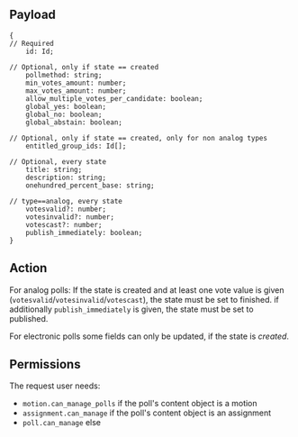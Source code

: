 ## Payload
```
{
// Required
    id: Id;

// Optional, only if state == created
    pollmethod: string;
    min_votes_amount: number;
    max_votes_amount: number;
    allow_multiple_votes_per_candidate: boolean;
    global_yes: boolean;
    global_no: boolean;
    global_abstain: boolean;

// Optional, only if state == created, only for non analog types
    entitled_group_ids: Id[];

// Optional, every state
    title: string;
    description: string;
    onehundred_percent_base: string;

// type==analog, every state
    votesvalid?: number;
    votesinvalid?: number;
    votescast?: number;
    publish_immediately: boolean;
}
```

## Action
For analog polls: If the state is created and at least one vote value is given (`votesvalid`/`votesinvalid`/`votescast`), the state must be set to finished. if additionally `publish_immediately` is given, the state must be set to published.

For electronic polls some fields can only be updated, if the state is *created*.

## Permissions
The request user needs:
- `motion.can_manage_polls` if the poll's content object is a motion
- `assignment.can_manage` if the poll's content object is an assignment
- `poll.can_manage` else
